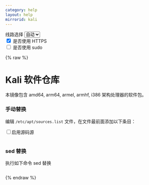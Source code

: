 ```yaml
---
category: help
layout: help
mirrorid: kali
---
```


<!-- 本 markdown 从 tuna/mirrorz-help-ng 自动生成，如需修改请参阅该仓库 -->

<style>.z-help tmpl { display: none }</style>

<div class="z-wrap">
    <form class="z-form z-global" onchange="form_update(null)" onsubmit="return false">
        <div>
            <label for="e0a5cecb">线路选择</label>
            <select id="e0a5cecb" name="host">
                <option selected="selected" value="{{ site.url }}">自动</option>
                <option value="{{ site.urlv4 }}">IPv4</option>
                <option value="{{ site.urlv6 }}">IPv6</option>
            </select>
        </div>
        <div>
            <input id="144d763c" name="_scheme" type="checkbox" checked>
            <label for="144d763c">是否使用 HTTPS</label>
        </div>
        <div>
            <input id="4659e7da" name="_sudo" type="checkbox">
            <label for="4659e7da">是否使用 sudo</label>
        </div>
    </form>
</div>
{% raw %}
<div class="z-help"><h1>Kali 软件仓库</h1>
<p>本镜像包含 amd64, arm64, armel, armhf, i386 架构处理器的软件包。</p>
<h3>手动替换</h3>
<p>编辑 <code>/etc/apt/sources.list</code> 文件，在文件最前面添加以下条目：</p>
<div class="z-wrap"><form class="z-form" onchange="form_update(event)" onsubmit="return false"><div><input id="I31Qqq4b" name="src" title="源码源通常用于构建和调试，开启后影响更新速度" type="checkbox"/><label for="I31Qqq4b" title="源码源通常用于构建和调试，开启后影响更新速度">启用源码源</label></div></form><pre class="z-code"></pre></div><tmpl z-input="src" z-path="/etc/apt/sources.list">
deb {{endpoint}} kali-rolling main non-free contrib
{{src}}deb-src {{endpoint}} kali-rolling main non-free contrib
</tmpl>
<h3>sed 替换</h3>
<p>执行如下命令 sed 替换</p>
<div class="z-wrap"><form class="z-form" onchange="form_update(event)" onsubmit="return false"></form><pre class="z-code"></pre></div><tmpl z-lang="bash">
{{sudo}}sed -i "s@http://http.kali.org/kali@{{endpoint}}@g" /etc/apt/sources.list
</tmpl><script id="z-config" type="application/x-mirrorz-help">eyJfIjogIkthbGkgXHU4ZjZmXHU0ZWY2XHU0ZWQzXHU1ZTkzIiwgImJsb2NrIjogWyJrYWxpIl0sICJpbnB1dCI6IHsic3JjIjogeyJfIjogIlx1NTQyZlx1NzUyOFx1NmU5MFx1NzgwMVx1NmU5MCIsICJub3RlIjogIlx1NmU5MFx1NzgwMVx1NmU5MFx1OTAxYVx1NWUzOFx1NzUyOFx1NGU4ZVx1Njc4NFx1NWVmYVx1NTQ4Y1x1OGMwM1x1OGJkNVx1ZmYwY1x1NWYwMFx1NTQyZlx1NTQwZVx1NWY3MVx1NTRjZFx1NjZmNFx1NjViMFx1OTAxZlx1NWVhNiIsICJ0cnVlIjogIiIsICJmYWxzZSI6ICIjICJ9fSwgIm5hbWUiOiAia2FsaSJ9</script>
</div>

{% endraw %}

<script src="/static/js/mustache.js?{{ site.data['hash'] }}"></script>
<script src="/static/js/zdocs.js?{{ site.data['hash'] }}"></script>
